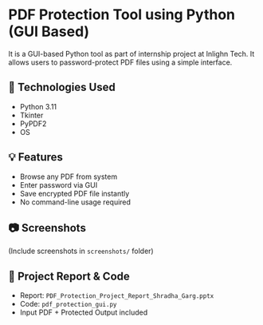 # PDF Protection Tool using Python (GUI Based)

It is a GUI-based Python tool as part of internship project at Inlighn Tech. It allows users to password-protect PDF files using a simple interface.

## 🔧 Technologies Used
- Python 3.11
- Tkinter
- PyPDF2
- OS

## 💡 Features
- Browse any PDF from system
- Enter password via GUI
- Save encrypted PDF file instantly
- No command-line usage required

## 📷 Screenshots
(Include screenshots in `screenshots/` folder)

## 📄 Project Report & Code
- Report: `PDF_Protection_Project_Report_Shradha_Garg.pptx`
- Code: `pdf_protection_gui.py`
- Input PDF + Protected Output included


